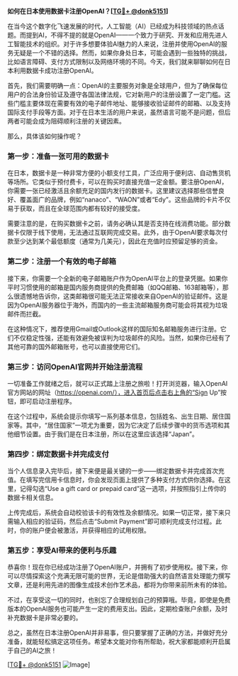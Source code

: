 **如何在日本使用数据卡注册OpenAI？[[TG💪+ @donk5151](https://t.me/s/donk5151)]**

在当今这个数字化飞速发展的时代，人工智能（AI）已经成为科技领域的热点话题。而提到AI，不得不提的就是OpenAI——一个致力于研究、开发和应用先进人工智能技术的组织。对于许多想要体验AI魅力的人来说，注册并使用OpenAI的服务无疑是一个不错的选择。然而，如果你身处日本，可能会遇到一些独特的挑战，比如语言障碍、支付方式限制以及网络环境的不同。今天，我们就来聊聊如何在日本利用数据卡成功注册OpenAI。

首先，我们需要明确一点：OpenAI的主要服务对象是全球用户，但为了确保每位用户的合法身份验证及遵守各国法律法规，它对新用户的注册设置了一定门槛。这些门槛主要体现在需要有效的电子邮件地址、能够接收验证邮件的邮箱、以及支持国际支付手段等方面。对于在日本生活的用户来说，虽然语言可能不是问题，但后两者可能会成为阻碍顺利注册的关键因素。

那么，具体该如何操作呢？

### 第一步：准备一张可用的数据卡

在日本，数据卡是一种非常方便的小额支付工具，广泛应用于便利店、自动售货机等场所。它类似于预付费卡，可以在购买时直接充值一定金额。要注册OpenAI，你需要一张已经激活且余额充足的国内发行的数据卡。这里建议选择那些信誉良好、覆盖面广的品牌，例如“nanaco”、“WAON”或者“Edy”。这些品牌的卡片不仅易于获取，而且在全球范围内都有较好的接受度。

需要注意的是，在购买数据卡之前，请务必确认其是否支持在线消费功能。部分数据卡仅限于线下使用，无法通过互联网完成交易。此外，由于OpenAI要求每次付款至少达到某个最低额度（通常为几美元），因此在充值时应预留足够的资金。

### 第二步：注册一个有效的电子邮箱

接下来，你需要一个全新的电子邮箱账户作为OpenAI平台上的登录凭据。如果你平时习惯使用的邮箱是国内服务商提供的免费邮箱（如QQ邮箱、163邮箱等），那么很遗憾地告诉你，这类邮箱很可能无法正常接收来自OpenAI的验证邮件。这是因为OpenAI服务器位于海外，而国内的一些主流邮箱服务商可能会将其视为垃圾邮件而拦截。

在这种情况下，推荐使用Gmail或Outlook这样的国际知名邮箱服务进行注册。它们不仅稳定性强，还能有效避免被误判为垃圾邮件的风险。当然，如果你已经有了其他可靠的国外邮箱账号，也可以直接使用它们。

### 第三步：访问OpenAI官网并开始注册流程

一切准备工作就绪之后，就可以正式踏上注册之旅啦！打开浏览器，输入OpenAI官方网站的网址（https://openai.com/），进入首页后点击右上角的“Sign Up”按钮，即可启动注册程序。

在这个过程中，系统会提示你填写一系列基本信息，包括姓名、出生日期、居住国家等。其中，“居住国家”一项尤为重要，因为它决定了后续步骤中的货币选项和其他细节设置。由于我们是在日本注册，所以在这里应该选择“Japan”。

### 第四步：绑定数据卡并完成支付

当个人信息录入完毕后，接下来便是最关键的一步——绑定数据卡并完成首次充值。在填写完信用卡信息时，你会发现页面上提供了多种支付方式供你选择。在这里，记得勾选“Use a gift card or prepaid card”这一选项，并按照指引上传你的数据卡相关信息。

上传完成后，系统会自动校验该卡的有效性及余额情况。如果一切正常，接下来只需输入相应的验证码，然后点击“Submit Payment”即可顺利完成支付过程。此时，你的账户便会被激活，并获得相应的试用权限。

### 第五步：享受AI带来的便利与乐趣

恭喜你！现在你已经成功注册了OpenAI账户，并拥有了初步使用权。接下来，你可以尽情探索这个充满无限可能的世界，无论是借助强大的自然语言处理能力撰写文章，还是利用先进的图像生成技术创作艺术品，都将为你带来前所未有的体验。

不过，在享受这一切的同时，也别忘了合理规划自己的预算哦。毕竟，即使是免费版本的OpenAI服务也可能产生一定的费用支出。因此，定期检查账户余额，及时补充数据卡是非常必要的。

总之，虽然在日本注册OpenAI并非易事，但只要掌握了正确的方法，并做好充分准备，就能轻松搞定这项任务。希望本文能对你有所帮助，祝大家都能顺利开启属于自己的AI之旅！

[[TG💪+ @donk5151](https://t.me/s/donk5151) ![Image](https://i.postimg.cc/rwNCRYN7/Snipaste-2025-04-30-17-27-05.png)]